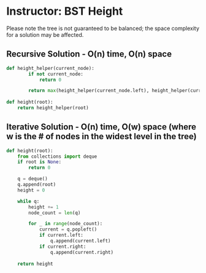 # Instructor: BST Height

Please note the tree is not guaranteed to be balanced; the space complexity for a solution may be affected.

## Recursive Solution - O(n) time, O(n) space

```py
def height_helper(current_node):
        if not current_node:
            return 0

        return max(height_helper(current_node.left), height_helper(current_node.right)) + 1
    
def height(root):
    return height_helper(root)
```

## Iterative Solution - O(n) time, O(w) space (where w is the # of nodes in the widest level in the tree)

```py
def height(root):
    from collections import deque
    if root is None:
        return 0

    q = deque()
    q.append(root)
    height = 0

    while q:
        height += 1
        node_count = len(q)

        for _ in range(node_count):
            current = q.popleft()
            if current.left:
                q.append(current.left)
            if current.right:
                q.append(current.right)
        
    return height
```